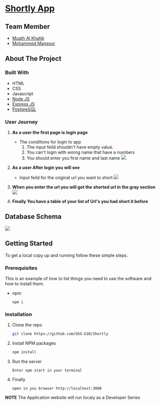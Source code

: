 # [Shortly App](https://shortly-mm.herokuapp.com)
## Team Member
* [Muath Al Khatib](https://github.com/muath-khatib)
* [Mohammed Mansour](https://github.com/M7Mansour)
## About The Project
### Built With
* HTML
* CSS
* Javascript
* [Node JS](https://nodejs.org/en/docs/)
* [Express JS](https://www.npmjs.com/package/express)
* [PostgreSQL](https://www.postgresql.org/docs/)

### User Journey
1. **As a user the first page is login page**
    * The conditions for login to app
        1. The input feild shouldn't have empty value.
        2. You can't login with worng name that have a numbers
        3. You should enter you first name and last name
![](https://i.imgur.com/9ylYmzE.png)

2. **As a user After login you will see**
    * Input feild for the original url you want to short
![](https://i.imgur.com/g1xHb8S.png)
3. **When you enter the url you will got the shorted url in the gray section**
![](https://i.imgur.com/TYrax9K.png)
4. **Finally You have a table of your list of Url's you had short it before**
## Database Schema
![](https://i.imgur.com/FwWGLif.png)



## Getting Started
To get a local copy up and running follow these simple steps.

### Prerequisites

This is an example of how to list things you need to use the software and how to install them.
* npm
  ```
  npm i
  ```

### Installation

1. Clone the repo
   ```sh
   git clone https://github.com/GSG-G10/Shortly
   ```
2. Install NPM packages
   ```sh
   npm install
   ```
3. Run the server
    ```
    Enter npm start in your terminal
    ```
4. Finally
    ```
    open in you browser http://localhost:3000
    ```
**NOTE** The Application website will run localy as a Developer Series 